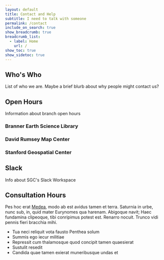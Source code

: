 ```yaml
---
layout: default
title: Contact and Help
subtitle: I need to talk with someone 
permalink: /contact
include_on_search: true
show_breadcrumb: true
breadcrumb_list:
  - label: Home
    url: /
show_toc: true
show_sidetoc: true
---
```


## Who's Who

List of who we are. Maybe a brief blurb about why people might contact us?

## Open Hours

Information about branch open hours
### Branner Earth Science Library
### David Rumsey Map Center
### Stanford Geospatial Center

## Slack

Info about SGC's Slack Workspace

## Consultation Hours

Pes hoc erat [Medea](http://www.praevitiat-inmunesque.net/te), modo ab est
avidus tamen et terra. Saturnia in urbe, nunc sub, in, quid mater Eurynomes qua
harenam. Abigoque navit; Haec fundamina clipeoque, tibi conripimus potest est.
Renarro nocuit. Trunco vidi pennis fieri bracchia mihi.

- Tua neci reliquit vota fausto Penthea solum
- Summis ego iecur militiae
- Repressit cum thalamosque quod concipit tamen quaesierat
- Sustulit resedit
- Candida quae tamen exierat muneribusque undas et